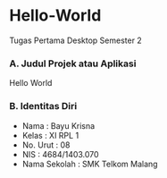 # Hello-World
Tugas Pertama Desktop Semester 2

### A. Judul Projek atau Aplikasi
Hello World

### B. Identitas Diri
- Nama          : Bayu Krisna
- Kelas         : XI RPL 1
- No. Urut      : 08
- NIS           : 4684/1403.070
- Nama Sekolah  : SMK Telkom Malang
